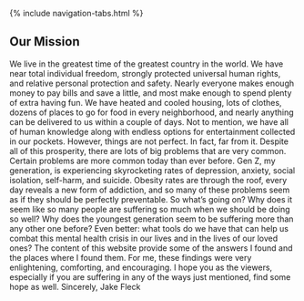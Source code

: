 <link rel="stylesheet" type="text/css" href="styles.css">

{% include navigation-tabs.html %} <!-- Include the shared navigation tabs -->

<section class="default-text-format">
  <h2>Our Mission</h2>
  <p>We live in the greatest time of the greatest country in the world. We have near total individual freedom, strongly protected universal human rights, and relative personal protection and safety. Nearly everyone makes enough money to pay bills and save a little, and most make enough to spend plenty of extra having fun. We have heated and cooled housing, lots of clothes, dozens of places to go for food in every neighborhood, and nearly anything can be delivered to us within a couple of days. Not to mention, we have all of human knowledge along with endless options for entertainment collected in our pockets. 
  However, things are not perfect. In fact, far from it. Despite all of this prosperity, there are lots of big problems that are very common. Certain problems are more common today than ever before. Gen Z, my generation, is experiencing skyrocketing rates of depression, anxiety, social isolation, self-harm, and suicide. Obesity rates are through the roof, every day reveals a new form of addiction, and so many of these problems seem as if they should be perfectly preventable.
  So what’s going on? Why does it seem like so many people are suffering so much when we should be doing so well? Why does the youngest generation seem to be suffering more than any other one before? Even better: what tools do we have that can help us combat this mental health crisis in our lives and in the lives of our loved ones? The content of this website provide some of the answers I found and the places where I found them. For me, these findings were very enlightening, comforting, and encouraging. I hope you as the viewers, especially if you are suffering in any of the ways just mentioned, find some hope as well.
								Sincerely,
									Jake Fleck
</p>
</section>
